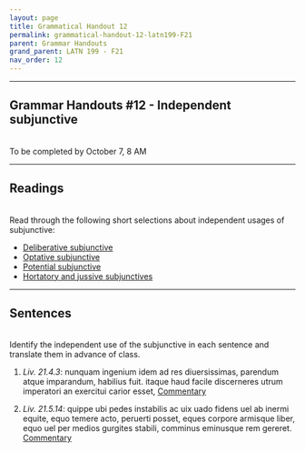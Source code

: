 ```yaml
---
layout: page
title: Grammatical Handout 12
permalink: grammatical-handout-12-latn199-F21
parent: Grammar Handouts
grand_parent: LATN 199 - F21
nav_order: 12
---
```

***

## Grammar Handouts #12 - Independent subjunctive
&nbsp;  
To be completed by October 7, 8 AM

***

## Readings
&nbsp;  
Read through the following short selections about independent usages of subjunctive:
 - [Deliberative subjunctive](https://lingualatina.github.io/textbook/presentation/05-questions/#deliberative-subjunctive)
 - [Optative subjunctive](https://lingualatina.github.io/textbook/presentation/17-optative-potential/#optative)
 - [Potential subjunctive](https://lingualatina.github.io/textbook/presentation/17-optative-potential/#optative)
 - [Hortatory and jussive subjunctives](https://lingualatina.github.io/textbook/presentation/18-orders/independent-subjunctive/)

***

## Sentences
&nbsp;  
Identify the independent use of the subjunctive in each sentence and translate them in advance of class.

1. *Liv. 21.4.3*: nunquam ingenium idem ad res diuersissimas, parendum atque imparandum, habilius fuit. itaque haud facile discerneres utrum imperatori an exercitui carior esset, [Commentary](https://arcane-cliffs-02027.herokuapp.com/commentary-read/21-4-3)

2. *Liv. 21.5.14*: quippe ubi pedes instabilis ac uix uado fidens uel ab inermi equite, equo temere acto, peruerti posset, eques corpore armisque liber, equo uel per medios gurgites stabili, comminus eminusque rem gereret. [Commentary](https://arcane-cliffs-02027.herokuapp.com/commentary-read/21-5-14)
